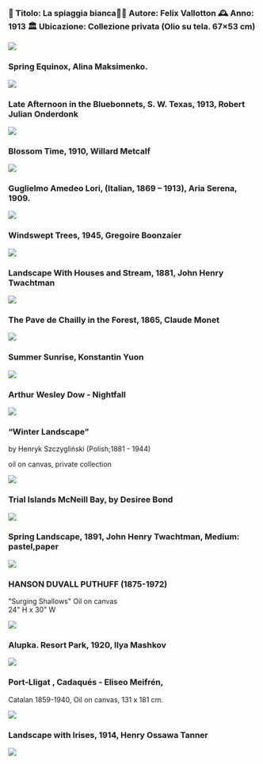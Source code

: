 

### 📜 Titolo: La spiaggia bianca👨‍🎨 Autore: Felix Vallotton 🕰 Anno: 1913 🏛 Ubicazione: Collezione privata (Olio su tela. 67×53 cm)
<img src="https://64.media.tumblr.com/c4409cf24eb8cf8ec052475286159529/7e6f0453c9993c2f-6d/s2048x3072/0fe44db0fba13c2f975e43ee9025872c1e32b962.jpg">


### Spring Equinox, Alina Maksimenko.
<img src="https://64.media.tumblr.com/29e70cdc77d4c8516cc603babf646fdc/78a4731ff0b2e1ce-d8/s1280x1920/ec4ef704a07c90f5034578308f0f8b28de17ad99.jpg">

### Late Afternoon in the Bluebonnets, S. W. Texas, 1913, Robert Julian Onderdonk
<img src="https://64.media.tumblr.com/92cd0224783e7a9a6970b8726a29a917/eb127b646ebbc80f-90/s1280x1920/6558e4115264d7dd8b4191b0dfe87d9a37d0b283.jpg">


### Blossom Time, 1910, Willard Metcalf
<img src="https://64.media.tumblr.com/dc70fd90e80d33dbdf3dfd431a462d4d/f753d7e4bea86314-ac/s1280x1920/c3b50265b2a5c1bb86f6e9e2f26cb69bc768a1e6.jpg">

### Guglielmo Amedeo Lori, (Italian, 1869 – 1913), Aria Serena, 1909.
<img src="https://64.media.tumblr.com/9facb3669306209c88a827a9fe7785f1/560b70b35a2be4af-41/s2048x3072/d036ac236026704993d0256c5c7978a17f363ebe.jpg">

### Windswept Trees, 1945, Gregoire Boonzaier
<img src="https://64.media.tumblr.com/ab17ed5058e103540e47ad63a68e0fa3/0c41c4098cd1d778-c1/s1280x1920/d50ed15336c0b59a13f452e4401e1d2bf39ffb4a.jpg">

### Landscape With Houses and Stream, 1881, John Henry Twachtman
<img src="https://64.media.tumblr.com/6fe6d3a9c2212c2de6be38f4befab773/30a98ffb8e7d231b-64/s1280x1920/54e05d3a75453e085b67ceeb9e3a7915a7b9b8d1.jpg">


### The Pave de Chailly in the Forest, 1865, Claude Monet
<img src="https://64.media.tumblr.com/69a291be212f3ebd0cbdaf427769856a/a4d50d2673e95da4-d2/s1280x1920/3e2ab9ac8976948a8cb3acb6d56aeb29e51ac780.jpg">

### Summer Sunrise, Konstantin Yuon
<img src="https://64.media.tumblr.com/608aaab18d4e659c2b8b4b6a5375190f/0f5f574b424dca84-74/s1280x1920/1404cc356a39d015a1fb43de85d4a5eef8b52f08.jpg">

### Arthur Wesley Dow - Nightfall
<img src="https://64.media.tumblr.com/91e19fde4f95ce7d9103015c95af030c/tumblr_oqoo4aH0dZ1r5djyno1_1280.jpg">


### “Winter Landscape”
by Henryk Szczygliński (Polish;1881 - 1944)

oil on canvas, private collection

<img src="https://64.media.tumblr.com/921e4ccf9908ebe3e04c773d95385678/4d982dda17034981-82/s2048x3072/ba5aa8bc75bf8cedc0ca2f6c966f592ff848b600.jpg">

### Trial Islands McNeill Bay, by Desiree Bond
<img src="https://64.media.tumblr.com/cd4a3d1e803d7baecf9dd984f56ccb2c/82a45a830ae62d2b-f0/s1280x1920/950dabd87d6f51433b6027286cd53004497188f5.jpg">


### Spring Landscape, 1891, John Henry Twachtman, Medium: pastel,paper
<img src="https://64.media.tumblr.com/eaa077559f3347a4abf13db4ad9ea4f8/3250e726168ed455-e7/s1280x1920/aac4a13895a27dfdf7797bcf5c59a4b70a34a575.jpg">


### HANSON DUVALL PUTHUFF (1875-1972)

"Surging Shallows"
Oil on canvas   
24" H x 30" W

<img src="https://64.media.tumblr.com/bbb77fc53fd05e494d632e148b817094/1f23f1b414c3a4c0-29/s1280x1920/cef08fc2ded6eeb2e4130c32c448262c9165a99c.png">

### Alupka. Resort Park, 1920, Ilya Mashkov
<img src="https://64.media.tumblr.com/1b841e1dda80f4330249b29d14ad8daa/2dd01db4441bc11b-03/s1280x1920/3a359ed0783818f350be607e29a88dbb21e7b531.jpg">




### Port-Lligat , Cadaqués   -    Eliseo Meifrén, 
Catalan 1859-1940, 
Oil on canvas, 131 x 181 cm.

<img src="https://64.media.tumblr.com/031911ece890cc1016586091cb33299e/97efbc59b69a3395-9f/s2048x3072/3adb17bc949142552d77522f3ecf19e0f406c812.jpg">

### Landscape with Irises, 1914, Henry Ossawa Tanner
<img src="https://64.media.tumblr.com/915e89ad4e8a6d0ee5161dcb538cc152/73343a4a91438c3c-57/s1280x1920/0288920e211a3adf5917d58f6d9f7d9998dac430.jpg">
